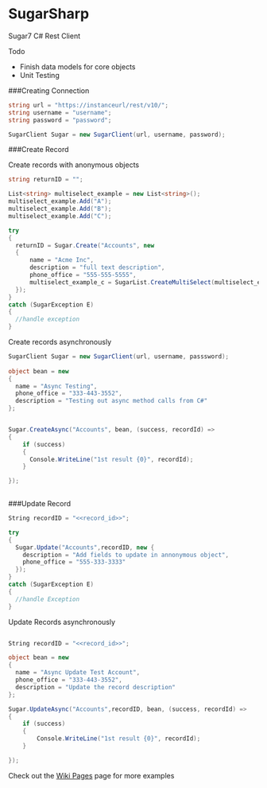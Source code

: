 SugarSharp
==========

Sugar7 C# Rest Client


Todo
* Finish data models for core objects
* Unit Testing


###Creating Connection

```c#
string url = "https://instanceurl/rest/v10/";
string username = "username";
string password = "password";

SugarClient Sugar = new SugarClient(url, username, password);

```


###Create Record

Create records with anonymous objects
```c#
string returnID = "";

List<string> multiselect_example = new List<string>();
multiselect_example.Add("A");
multiselect_example.Add("B");
multiselect_example.Add("C");

try
{
  returnID = Sugar.Create("Accounts", new
  {
      name = "Acme Inc",
      description = "full text description",
      phone_office = "555-555-5555",
      multiselect_example_c = SugarList.CreateMultiSelect(multiselect_example)
  });
}
catch (SugarException E)
{
  //handle exception
}
```

Create records asynchronously

```c#
SugarClient Sugar = new SugarClient(url, username, passsword);
            
object bean = new
{
  name = "Async Testing",
  phone_office = "333-443-3552",
  description = "Testing out async method calls from C#"
};


Sugar.CreateAsync("Accounts", bean, (success, recordId) =>
{
    if (success)
    {
      Console.WriteLine("1st result {0}", recordId);
    }

});
            
```


###Update Record

```c#
String recordID = "<<record_id>>";

try
{
  Sugar.Update("Accounts",recordID, new {
    description = "Add fields to update in annonymous object",
    phone_office = "555-333-3333"
  });
}
catch (SugarException E)
{
  //handle Exception
}

```

Update Records asynchronously

```c#

String recordID = "<<record_id>>";

object bean = new
{
  name = "Async Update Test Account",
  phone_office = "333-443-3552",
  description = "Update the record description"
};

Sugar.UpdateAsync("Accounts",recordID, bean, (success, recordId) =>
{
    if (success)
    {
        Console.WriteLine("1st result {0}", recordId);
    }

});

```

Check out the [Wiki Pages](https://github.com/dlively1/SugarSharp/wiki/_pages) page for more examples

